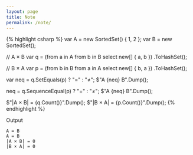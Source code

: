 ```yaml
---
layout: page
title: Note
permalink: /note/
---
```


{% highlight csharp %}
var A = new SortedSet<int>() { 1, 2 };
var B = new SortedSet<int>();

// A × B
var q = (from a in A
         from b in B
         select new[] { a, b })
        .ToHashSet();

// B × A
var p = (from b in B
         from a in A
         select new[] { b, a })
        .ToHashSet();

var neq = q.SetEquals(p) ? "=" : "≠";
$"A {neq} B".Dump();

neq = q.SequenceEqual(p) ? "=" : "≠";
$"A {neq} B".Dump();

$"|A × B| = {q.Count()}".Dump();
$"|B × A| = {p.Count()}".Dump();
{% endhighlight %}

Output

```
A = B
A = B
|A × B| = 0
|B × A| = 0
```
